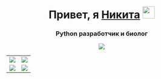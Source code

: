 <div align="center">
    <h1>Привет, я <a href="https://hukumabob.github.io/" target="_blank">Никита</a> <img src="https://github.com/blackcater/blackcater/raw/main/images/Hi.gif" height="32"/></h1>
    <h3>Python разработчик и биолог</h3>
</div>

<div align="center">   
    <img src="https://github-profile-summary-cards.vercel.app/api/cards/profile-details?username=HukumaBob&theme=solarized_dark" />
</div>

<div align="center">
    <table>
        <tr>
            <td> <img src="https://github-readme-stats.vercel.app/api/top-langs/?username=HukumaBob&hide_progress=false" /></td>
            <td><img src="карточка2.png" /></td>
        </tr>
        <tr>
            <td><img src="карточка3.png" /></td>
            <td><img src="карточка4.png" /></td>
        </tr>
    </table>
</div>

